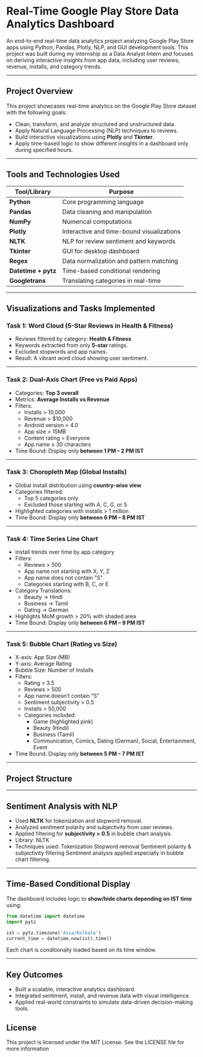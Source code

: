 # Real-Time Google Play Store Data Analytics Dashboard

An end-to-end real-time data analytics project analyzing Google Play Store apps using Python, Pandas, Plotly, NLP, and GUI development tools. This project was built during my internship as a Data Analyst Intern and focuses on deriving interactive insights from app data, including user reviews, revenue, installs, and category trends.

---

## Project Overview

This project showcases real-time analytics on the Google Play Store dataset with the following goals:
- Clean, transform, and analyze structured and unstructured data.
- Apply Natural Language Processing (NLP) techniques to reviews.
- Build interactive visualizations using **Plotly** and **Tkinter**.
- Apply time-based logic to show different insights in a dashboard only during specified hours.

---

## Tools and Technologies Used

| Tool/Library      | Purpose                                 |
|-------------------|------------------------------------------|
| **Python**        | Core programming language                |
| **Pandas**        | Data cleaning and manipulation           |
| **NumPy**         | Numerical computations                   |
| **Plotly**        | Interactive and time-bound visualizations|
| **NLTK**          | NLP for review sentiment and keywords    |
| **Tkinter**       | GUI for desktop dashboard                |
| **Regex**         | Data normalization and pattern matching  |
| **Datetime + pytz** | Time-based conditional rendering        |
| **Googletrans**   | Translating categories in real-time      |

---

## Visualizations and Tasks Implemented

### Task 1: Word Cloud (5-Star Reviews in Health & Fitness)
- Reviews filtered by category: **Health & Fitness**
- Keywords extracted from only **5-star** ratings.
- Excluded stopwords and app names.
- Result: A vibrant word cloud showing user sentiment.

---

### Task 2: Dual-Axis Chart (Free vs Paid Apps)
- Categories: **Top 3 overall**
- Metrics: **Average Installs vs Revenue**
- Filters:
  - Installs > 10,000
  - Revenue > $10,000
  - Android version > 4.0
  - App size > 15MB
  - Content rating = Everyone
  - App name ≤ 30 characters
- Time Bound: Display only **between 1 PM – 2 PM IST**

---

### Task 3: Choropleth Map (Global Installs)
- Global install distribution using **country-wise view**
- Categories filtered:
  - Top 5 categories only
  - Excluded those starting with A, C, G, or S
- Highlighted categories with installs > 1 million
- Time Bound: Display only **between 6 PM – 8 PM IST**

---

### Task 4: Time Series Line Chart
- Install trends over time by app category
- Filters:
  - Reviews > 500
  - App name not starting with X, Y, Z
  - App name does not contain "S"
  - Categories starting with B, C, or E
- Category Translations:
  - Beauty → Hindi
  - Business → Tamil
  - Dating → German
- Highlights MoM growth > 20% with shaded area
- Time Bound: Display only **between 6 PM – 9 PM IST**

---

### Task 5: Bubble Chart (Rating vs Size)
- X-axis: App Size (MB)
- Y-axis: Average Rating
- Bubble Size: Number of Installs
- Filters:
  - Rating > 3.5
  - Reviews > 500
  - App name doesn’t contain “S”
  - Sentiment subjectivity > 0.5
  - Installs > 50,000
  - Categories included:
    - Game (highlighted pink)
    - Beauty (Hindi)
    - Business (Tamil)
    - Communication, Comics, Dating (German), Social, Entertainment, Event
- Time Bound: Display only **between 5 PM – 7 PM IST**

---

## Project Structure




---

## Sentiment Analysis with NLP
- Used **NLTK** for tokenization and stopword removal.
- Analyzed sentiment polarity and subjectivity from user reviews.
- Applied filtering for **subjectivity > 0.5** in bubble chart analysis.
- Library: NLTK
- Techniques used:
       Tokenization
       Stopword removal
       Sentiment polarity & subjectivity filtering
       Sentiment analysis applied especially in bubble chart filtering.
---

## Time-Based Conditional Display

The dashboard includes logic to **show/hide charts depending on IST time** using:

```python
from datetime import datetime
import pytz

ist = pytz.timezone('Asia/Kolkata')
current_time = datetime.now(ist).time()
```
Each chart is conditionally loaded based on its time window.


---


## Key Outcomes
- Built a scalable, interactive analytics dashboard.
- Integrated sentiment, install, and revenue data with visual intelligence.
- Applied real-world constraints to simulate data-driven decision-making tools.

## License 
This project is licensed under the MIT License. See the LICENSE file for more information
